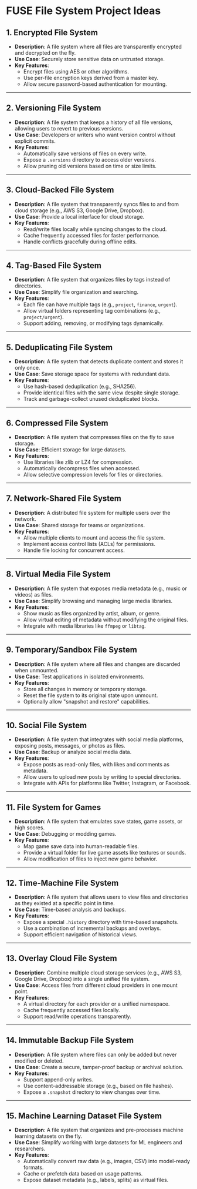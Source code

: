 # FUSE File System Project Ideas

## 1. Encrypted File System

- **Description**: A file system where all files are transparently encrypted and decrypted on the fly.
- **Use Case**: Securely store sensitive data on untrusted storage.
- **Key Features**:
  - Encrypt files using AES or other algorithms.
  - Use per-file encryption keys derived from a master key.
  - Allow secure password-based authentication for mounting.

---

## 2. Versioning File System

- **Description**: A file system that keeps a history of all file versions, allowing users to revert to previous versions.
- **Use Case**: Developers or writers who want version control without explicit commits.
- **Key Features**:
  - Automatically save versions of files on every write.
  - Expose a `.versions` directory to access older versions.
  - Allow pruning old versions based on time or size limits.

---

## 3. Cloud-Backed File System

- **Description**: A file system that transparently syncs files to and from cloud storage (e.g., AWS S3, Google Drive, Dropbox).
- **Use Case**: Provide a local interface for cloud storage.
- **Key Features**:
  - Read/write files locally while syncing changes to the cloud.
  - Cache frequently accessed files for faster performance.
  - Handle conflicts gracefully during offline edits.

---

## 4. Tag-Based File System

- **Description**: A file system that organizes files by tags instead of directories.
- **Use Case**: Simplify file organization and searching.
- **Key Features**:
  - Each file can have multiple tags (e.g., `project`, `finance`, `urgent`).
  - Allow virtual folders representing tag combinations (e.g., `project/urgent`).
  - Support adding, removing, or modifying tags dynamically.

---

## 5. Deduplicating File System

- **Description**: A file system that detects duplicate content and stores it only once.
- **Use Case**: Save storage space for systems with redundant data.
- **Key Features**:
  - Use hash-based deduplication (e.g., SHA256).
  - Provide identical files with the same view despite single storage.
  - Track and garbage-collect unused deduplicated blocks.

---

## 6. Compressed File System

- **Description**: A file system that compresses files on the fly to save storage.
- **Use Case**: Efficient storage for large datasets.
- **Key Features**:
  - Use libraries like zlib or LZ4 for compression.
  - Automatically decompress files when accessed.
  - Allow selective compression levels for files or directories.

---

## 7. Network-Shared File System

- **Description**: A distributed file system for multiple users over the network.
- **Use Case**: Shared storage for teams or organizations.
- **Key Features**:
  - Allow multiple clients to mount and access the file system.
  - Implement access control lists (ACLs) for permissions.
  - Handle file locking for concurrent access.

---

## 8. Virtual Media File System

- **Description**: A file system that exposes media metadata (e.g., music or videos) as files.
- **Use Case**: Simplify browsing and managing large media libraries.
- **Key Features**:
  - Show music as files organized by artist, album, or genre.
  - Allow virtual editing of metadata without modifying the original files.
  - Integrate with media libraries like `ffmpeg` or `libtag`.

---

## 9. Temporary/Sandbox File System

- **Description**: A file system where all files and changes are discarded when unmounted.
- **Use Case**: Test applications in isolated environments.
- **Key Features**:
  - Store all changes in memory or temporary storage.
  - Reset the file system to its original state upon unmount.
  - Optionally allow "snapshot and restore" capabilities.

---

## 10. Social File System

- **Description**: A file system that integrates with social media platforms, exposing posts, messages, or photos as files.
- **Use Case**: Backup or analyze social media data.
- **Key Features**:
  - Expose posts as read-only files, with likes and comments as metadata.
  - Allow users to upload new posts by writing to special directories.
  - Integrate with APIs for platforms like Twitter, Instagram, or Facebook.

---

## 11. File System for Games

- **Description**: A file system that emulates save states, game assets, or high scores.
- **Use Case**: Debugging or modding games.
- **Key Features**:
  - Map game save data into human-readable files.
  - Provide a virtual folder for live game assets like textures or sounds.
  - Allow modification of files to inject new game behavior.

---

## 12. Time-Machine File System

- **Description**: A file system that allows users to view files and directories as they existed at a specific point in time.
- **Use Case**: Time-based analysis and backups.
- **Key Features**:
  - Expose a special `.history` directory with time-based snapshots.
  - Use a combination of incremental backups and overlays.
  - Support efficient navigation of historical views.

---

## 13. Overlay Cloud File System

- **Description**: Combine multiple cloud storage services (e.g., AWS S3, Google Drive, Dropbox) into a single unified file system.
- **Use Case**: Access files from different cloud providers in one mount point.
- **Key Features**:
  - A virtual directory for each provider or a unified namespace.
  - Cache frequently accessed files locally.
  - Support read/write operations transparently.

---

## 14. Immutable Backup File System

- **Description**: A file system where files can only be added but never modified or deleted.
- **Use Case**: Create a secure, tamper-proof backup or archival solution.
- **Key Features**:
  - Support append-only writes.
  - Use content-addressable storage (e.g., based on file hashes).
  - Expose a `.snapshot` directory to view changes over time.

---

## 15. Machine Learning Dataset File System

- **Description**: A file system that organizes and pre-processes machine learning datasets on the fly.
- **Use Case**: Simplify working with large datasets for ML engineers and researchers.
- **Key Features**:
  - Automatically convert raw data (e.g., images, CSV) into model-ready formats.
  - Cache or prefetch data based on usage patterns.
  - Expose dataset metadata (e.g., labels, splits) as virtual files.
